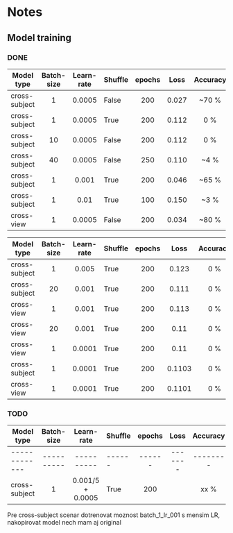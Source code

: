 # Notes

## Model training

### DONE

| Model type    | Batch-size | Learn-rate |Shuffle | epochs | Loss    | Accuracy | AP     | is_training |
| ------------- |:----------:|:----------:|:------ |:------:|:-------:|:--------:|:------:|:----------- |
| cross-subject | 1          | 0.0005     | False  | 200    |  0.027  |  ~70 %   | ~0     | True        |
| cross-subject | 1          | 0.0005     | True   | 200    |  0.112  |    0 %   | 0      | False       |
| cross-subject | 10         | 0.0005     | False  | 200    |  0.112  |    0 %   | 0      | False       |
| cross-subject | 40         | 0.0005     | False  | 250    |  0.110  |   ~4 %   | 0      | False       |
| cross-subject | 1          | 0.001      | True   | 200    |  0.046  |  ~65 %   | 0.025  | True        |
| cross-subject | 1          | 0.01       | True   | 100    |  0.150  |  ~3  %   | ~0     | False       |
| cross-view    | 1          | 0.0005     | False  | 200    |  0.034  |  ~80 %   | 0.015  | Not-always  |

| Model type    | Batch-size | Learn-rate |Shuffle | epochs | Loss    | Accuracy | AP     | is_training |
| ------------- |:----------:|:----------:|:------ |:------:|:-------:|:--------:|:------:|:----------- |
| cross-subject | 1          | 0.005      | True   | 200    | 0.123   |    0 %   | 0      | False       |
| cross-subject | 20         | 0.001      | True   | 200    | 0.111   |    0 %   | 0      | False       |
| cross-view    | 1          | 0.001      | True   | 200    | 0.113   |    0 %   | 0      | False       |
| cross-view    | 20         | 0.001      | True   | 200    | 0.11    |    0 %   | 0      | False       |
| cross-view    | 1          | 0.0001     | True   | 200    | 0.11    |    0 %   | 0      | False       |
| cross-subject | 1          | 0.0001     | True   | 200    | 0.1103  |    0 %   | 0      | False       |
| cross-view    | 1          | 0.0001     | True   | 200    | 0.1101  |    0 %   | 0      | False       |

### TODO

| Model type    | Batch-size | Learn-rate |Shuffle | epochs | Loss    | Accuracy | AP     | is_training |
| ------------- |:----------:|:----------:|:------ |:------:|:-------:|:--------:|:------:|:----------- |
| ------------- | ---------- | ---------- | ------ | ------ | ------- | -------- | ------ | ----------- |
| cross-subject | 1          | 0.001/5 + 0.0005      | True   | 200    |         |   xx %   | x      |

Pre cross-subject scenar dotrenovat moznost batch_1_lr_001 s mensim LR, nakopirovat model nech mam aj original
